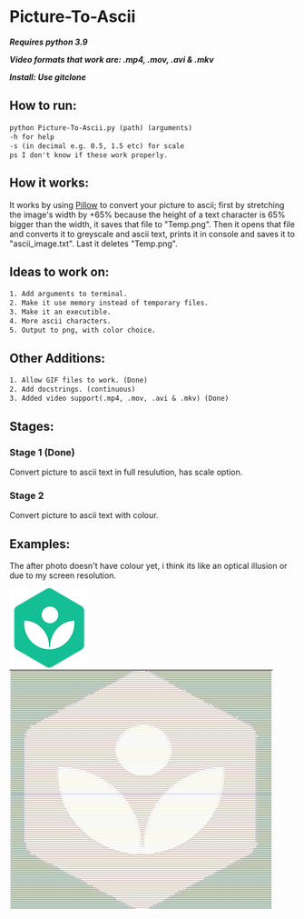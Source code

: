 # Picture-To-Ascii
***Requires python 3.9***

***Video formats that work are: .mp4, .mov, .avi & .mkv***

***Install: Use gitclone***

## How to run:
    python Picture-To-Ascii.py (path) (arguments)
    -h for help
    -s (in decimal e.g. 0.5, 1.5 etc) for scale
    ps I don't know if these work properly.
## How it works:
It works by using [Pillow](https://pillow.readthedocs.io) to convert your picture to ascii; first by stretching the image's width by +65% because the height of a text character is 65% bigger than the width, it saves that file to "Temp.png". Then it opens that file and converts it to greyscale and ascii text, prints it in console and saves it to "ascii_image.txt". Last it deletes "Temp.png".

## Ideas to work on:
    1. Add arguments to terminal.
    2. Make it use memory instead of temporary files.
    3. Make it an executible.
    4. More ascii characters.
    5. Output to png, with color choice.
    
## Other Additions:
    1. Allow GIF files to work. (Done)
    2. Add docstrings. (continuous)
    3. Added video support(.mp4, .mov, .avi & .mkv) (Done)
## Stages:
### Stage 1 (Done)
Convert picture to ascii text in full resulution, has scale option.

### Stage 2
Convert picture to ascii text with colour.


## Examples:
The after photo doesn't have colour yet, i think its like an optical illusion or due to my screen resolution.

![Before](d.png)
![After](d_fin.png)

